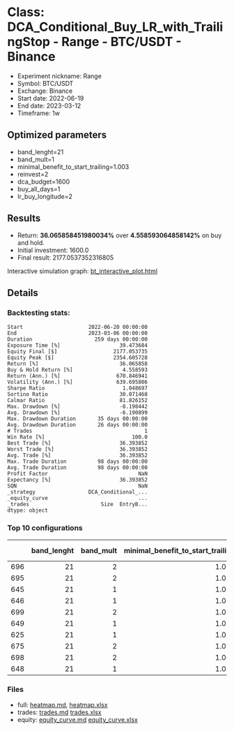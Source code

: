 # Class: DCA_Conditional_Buy_LR_with_TrailingStop - Range - BTC/USDT - Binance

- Experiment nickname: Range 
- Symbol: BTC/USDT
- Exchange: Binance
- Start date: 2022-06-19
- End date: 2023-03-12
- Timeframe: 1w

## Optimized parameters

- band_lenght=21
- band_mult=1
- minimal_benefit_to_start_trailing=1.003
- reinvest=2
- dca_budget=1600
- buy_all_days=1
- lr_buy_longitude=2

## Results

- Return: **36.065858451980034%** over **4.558593064858142%** on buy and hold.
- Initial investment: 1600.0
- Final result: 2177.0537352316805

Interactive simulation graph: [bt_interactive_plot.html](bt_interactive_plot.html)

## Details 
### Backtesting stats:

```
Start                     2022-06-20 00:00:00
End                       2023-03-06 00:00:00
Duration                    259 days 00:00:00
Exposure Time [%]                   39.473684
Equity Final [$]                  2177.053735
Equity Peak [$]                   2354.605728
Return [%]                          36.065858
Buy & Hold Return [%]                4.558593
Return (Ann.) [%]                  670.846941
Volatility (Ann.) [%]              639.695806
Sharpe Ratio                         1.048697
Sortino Ratio                       30.071468
Calmar Ratio                        81.826152
Max. Drawdown [%]                   -8.198442
Avg. Drawdown [%]                   -6.190899
Max. Drawdown Duration       35 days 00:00:00
Avg. Drawdown Duration       26 days 00:00:00
# Trades                                    1
Win Rate [%]                            100.0
Best Trade [%]                      36.393852
Worst Trade [%]                     36.393852
Avg. Trade [%]                      36.393852
Max. Trade Duration          98 days 00:00:00
Avg. Trade Duration          98 days 00:00:00
Profit Factor                             NaN
Expectancy [%]                      36.393852
SQN                                       NaN
_strategy                 DCA_Conditional_...
_equity_curve                             ...
_trades                       Size  EntryB...
dtype: object
```

### Top 10 configurations

|     |   band_lenght |   band_mult |   minimal_benefit_to_start_trailing |   reinvest |   dca_budget |   buy_all_days |   lr_buy_longitude |   Return [%] |
|----:|--------------:|------------:|------------------------------------:|-----------:|-------------:|---------------:|-------------------:|-------------:|
| 696 |            21 |           2 |                               1.003 |          2 |         1600 |              1 |                  3 |      36.0659 |
| 695 |            21 |           2 |                               1.003 |          2 |         1600 |              1 |                  2 |      36.0659 |
| 645 |            21 |           1 |                               1.003 |          2 |         1600 |              1 |                  2 |      36.0659 |
| 646 |            21 |           1 |                               1.003 |          2 |         1600 |              1 |                  3 |      36.0659 |
| 699 |            21 |           2 |                               1.003 |          2 |         1600 |              1 |                  6 |      33.5622 |
| 649 |            21 |           1 |                               1.003 |          2 |         1600 |              1 |                  6 |      33.5622 |
| 625 |            21 |           1 |                               1.003 |          2 |          500 |              1 |                  2 |      31.1261 |
| 675 |            21 |           2 |                               1.003 |          2 |          500 |              1 |                  2 |      31.1261 |
| 698 |            21 |           2 |                               1.003 |          2 |         1600 |              1 |                  5 |      30.8737 |
| 648 |            21 |           1 |                               1.003 |          2 |         1600 |              1 |                  5 |      30.8737 |

### Files

- full: [heatmap.md](heatmap_df.md), [heatmap.xlsx](heatmap_df.xlsx) 
- trades: [trades.md](trades.md) [trades.xlsx](trades.xlsx)
- equity: [equity_curve.md](equity_curve.md) [equity_curve.xlsx](equity_curve.xlsx)